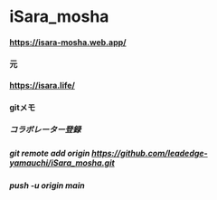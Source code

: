 # iSara_mosha
#### https://isara-mosha.web.app/

#### 元
#### https://isara.life/

#### gitメモ
##### コラボレーター登録<br>
##### git remote add origin https://github.com/leadedge-yamauchi/iSara_mosha.git
##### push -u origin main  

